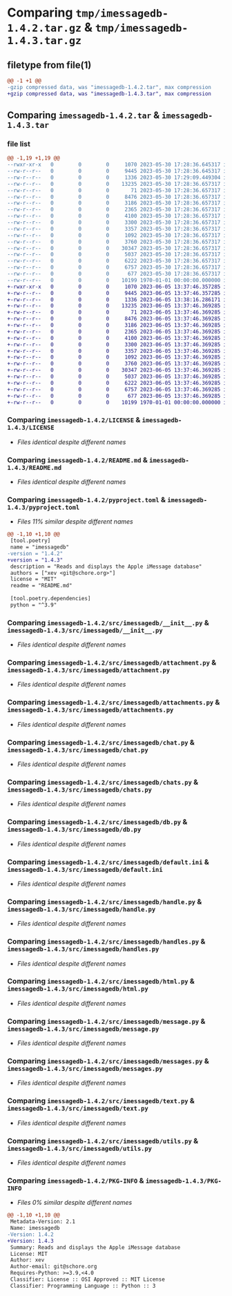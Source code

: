 # Comparing `tmp/imessagedb-1.4.2.tar.gz` & `tmp/imessagedb-1.4.3.tar.gz`

## filetype from file(1)

```diff
@@ -1 +1 @@
-gzip compressed data, was "imessagedb-1.4.2.tar", max compression
+gzip compressed data, was "imessagedb-1.4.3.tar", max compression
```

## Comparing `imessagedb-1.4.2.tar` & `imessagedb-1.4.3.tar`

### file list

```diff
@@ -1,19 +1,19 @@
--rwxr-xr-x   0        0        0     1070 2023-05-30 17:28:36.645317 imessagedb-1.4.2/LICENSE
--rw-r--r--   0        0        0     9445 2023-05-30 17:28:36.645317 imessagedb-1.4.2/README.md
--rw-r--r--   0        0        0     1336 2023-05-30 17:29:09.449304 imessagedb-1.4.2/pyproject.toml
--rw-r--r--   0        0        0    13235 2023-05-30 17:28:36.657317 imessagedb-1.4.2/src/imessagedb/__init__.py
--rw-r--r--   0        0        0       71 2023-05-30 17:28:36.657317 imessagedb-1.4.2/src/imessagedb/__main__.py
--rw-r--r--   0        0        0     8476 2023-05-30 17:28:36.657317 imessagedb-1.4.2/src/imessagedb/attachment.py
--rw-r--r--   0        0        0     3186 2023-05-30 17:28:36.657317 imessagedb-1.4.2/src/imessagedb/attachments.py
--rw-r--r--   0        0        0     2365 2023-05-30 17:28:36.657317 imessagedb-1.4.2/src/imessagedb/chat.py
--rw-r--r--   0        0        0     4100 2023-05-30 17:28:36.657317 imessagedb-1.4.2/src/imessagedb/chats.py
--rw-r--r--   0        0        0     3300 2023-05-30 17:28:36.657317 imessagedb-1.4.2/src/imessagedb/db.py
--rw-r--r--   0        0        0     3357 2023-05-30 17:28:36.657317 imessagedb-1.4.2/src/imessagedb/default.ini
--rw-r--r--   0        0        0     1092 2023-05-30 17:28:36.657317 imessagedb-1.4.2/src/imessagedb/handle.py
--rw-r--r--   0        0        0     3760 2023-05-30 17:28:36.657317 imessagedb-1.4.2/src/imessagedb/handles.py
--rw-r--r--   0        0        0    30347 2023-05-30 17:28:36.657317 imessagedb-1.4.2/src/imessagedb/html.py
--rw-r--r--   0        0        0     5037 2023-05-30 17:28:36.657317 imessagedb-1.4.2/src/imessagedb/message.py
--rw-r--r--   0        0        0     6222 2023-05-30 17:28:36.657317 imessagedb-1.4.2/src/imessagedb/messages.py
--rw-r--r--   0        0        0     6757 2023-05-30 17:28:36.657317 imessagedb-1.4.2/src/imessagedb/text.py
--rw-r--r--   0        0        0      677 2023-05-30 17:28:36.657317 imessagedb-1.4.2/src/imessagedb/utils.py
--rw-r--r--   0        0        0    10199 1970-01-01 00:00:00.000000 imessagedb-1.4.2/PKG-INFO
+-rwxr-xr-x   0        0        0     1070 2023-06-05 13:37:46.357285 imessagedb-1.4.3/LICENSE
+-rw-r--r--   0        0        0     9445 2023-06-05 13:37:46.357285 imessagedb-1.4.3/README.md
+-rw-r--r--   0        0        0     1336 2023-06-05 13:38:16.286171 imessagedb-1.4.3/pyproject.toml
+-rw-r--r--   0        0        0    13235 2023-06-05 13:37:46.369285 imessagedb-1.4.3/src/imessagedb/__init__.py
+-rw-r--r--   0        0        0       71 2023-06-05 13:37:46.369285 imessagedb-1.4.3/src/imessagedb/__main__.py
+-rw-r--r--   0        0        0     8476 2023-06-05 13:37:46.369285 imessagedb-1.4.3/src/imessagedb/attachment.py
+-rw-r--r--   0        0        0     3186 2023-06-05 13:37:46.369285 imessagedb-1.4.3/src/imessagedb/attachments.py
+-rw-r--r--   0        0        0     2365 2023-06-05 13:37:46.369285 imessagedb-1.4.3/src/imessagedb/chat.py
+-rw-r--r--   0        0        0     4100 2023-06-05 13:37:46.369285 imessagedb-1.4.3/src/imessagedb/chats.py
+-rw-r--r--   0        0        0     3300 2023-06-05 13:37:46.369285 imessagedb-1.4.3/src/imessagedb/db.py
+-rw-r--r--   0        0        0     3357 2023-06-05 13:37:46.369285 imessagedb-1.4.3/src/imessagedb/default.ini
+-rw-r--r--   0        0        0     1092 2023-06-05 13:37:46.369285 imessagedb-1.4.3/src/imessagedb/handle.py
+-rw-r--r--   0        0        0     3760 2023-06-05 13:37:46.369285 imessagedb-1.4.3/src/imessagedb/handles.py
+-rw-r--r--   0        0        0    30347 2023-06-05 13:37:46.369285 imessagedb-1.4.3/src/imessagedb/html.py
+-rw-r--r--   0        0        0     5037 2023-06-05 13:37:46.369285 imessagedb-1.4.3/src/imessagedb/message.py
+-rw-r--r--   0        0        0     6222 2023-06-05 13:37:46.369285 imessagedb-1.4.3/src/imessagedb/messages.py
+-rw-r--r--   0        0        0     6757 2023-06-05 13:37:46.369285 imessagedb-1.4.3/src/imessagedb/text.py
+-rw-r--r--   0        0        0      677 2023-06-05 13:37:46.369285 imessagedb-1.4.3/src/imessagedb/utils.py
+-rw-r--r--   0        0        0    10199 1970-01-01 00:00:00.000000 imessagedb-1.4.3/PKG-INFO
```

### Comparing `imessagedb-1.4.2/LICENSE` & `imessagedb-1.4.3/LICENSE`

 * *Files identical despite different names*

### Comparing `imessagedb-1.4.2/README.md` & `imessagedb-1.4.3/README.md`

 * *Files identical despite different names*

### Comparing `imessagedb-1.4.2/pyproject.toml` & `imessagedb-1.4.3/pyproject.toml`

 * *Files 11% similar despite different names*

```diff
@@ -1,10 +1,10 @@
 [tool.poetry]
 name = "imessagedb"
-version = "1.4.2"
+version = "1.4.3"
 description = "Reads and displays the Apple iMessage database"
 authors = ["xev <git@schore.org>"]
 license = "MIT"
 readme = "README.md"
 
 [tool.poetry.dependencies]
 python = "^3.9"
```

### Comparing `imessagedb-1.4.2/src/imessagedb/__init__.py` & `imessagedb-1.4.3/src/imessagedb/__init__.py`

 * *Files identical despite different names*

### Comparing `imessagedb-1.4.2/src/imessagedb/attachment.py` & `imessagedb-1.4.3/src/imessagedb/attachment.py`

 * *Files identical despite different names*

### Comparing `imessagedb-1.4.2/src/imessagedb/attachments.py` & `imessagedb-1.4.3/src/imessagedb/attachments.py`

 * *Files identical despite different names*

### Comparing `imessagedb-1.4.2/src/imessagedb/chat.py` & `imessagedb-1.4.3/src/imessagedb/chat.py`

 * *Files identical despite different names*

### Comparing `imessagedb-1.4.2/src/imessagedb/chats.py` & `imessagedb-1.4.3/src/imessagedb/chats.py`

 * *Files identical despite different names*

### Comparing `imessagedb-1.4.2/src/imessagedb/db.py` & `imessagedb-1.4.3/src/imessagedb/db.py`

 * *Files identical despite different names*

### Comparing `imessagedb-1.4.2/src/imessagedb/default.ini` & `imessagedb-1.4.3/src/imessagedb/default.ini`

 * *Files identical despite different names*

### Comparing `imessagedb-1.4.2/src/imessagedb/handle.py` & `imessagedb-1.4.3/src/imessagedb/handle.py`

 * *Files identical despite different names*

### Comparing `imessagedb-1.4.2/src/imessagedb/handles.py` & `imessagedb-1.4.3/src/imessagedb/handles.py`

 * *Files identical despite different names*

### Comparing `imessagedb-1.4.2/src/imessagedb/html.py` & `imessagedb-1.4.3/src/imessagedb/html.py`

 * *Files identical despite different names*

### Comparing `imessagedb-1.4.2/src/imessagedb/message.py` & `imessagedb-1.4.3/src/imessagedb/message.py`

 * *Files identical despite different names*

### Comparing `imessagedb-1.4.2/src/imessagedb/messages.py` & `imessagedb-1.4.3/src/imessagedb/messages.py`

 * *Files identical despite different names*

### Comparing `imessagedb-1.4.2/src/imessagedb/text.py` & `imessagedb-1.4.3/src/imessagedb/text.py`

 * *Files identical despite different names*

### Comparing `imessagedb-1.4.2/src/imessagedb/utils.py` & `imessagedb-1.4.3/src/imessagedb/utils.py`

 * *Files identical despite different names*

### Comparing `imessagedb-1.4.2/PKG-INFO` & `imessagedb-1.4.3/PKG-INFO`

 * *Files 0% similar despite different names*

```diff
@@ -1,10 +1,10 @@
 Metadata-Version: 2.1
 Name: imessagedb
-Version: 1.4.2
+Version: 1.4.3
 Summary: Reads and displays the Apple iMessage database
 License: MIT
 Author: xev
 Author-email: git@schore.org
 Requires-Python: >=3.9,<4.0
 Classifier: License :: OSI Approved :: MIT License
 Classifier: Programming Language :: Python :: 3
```

